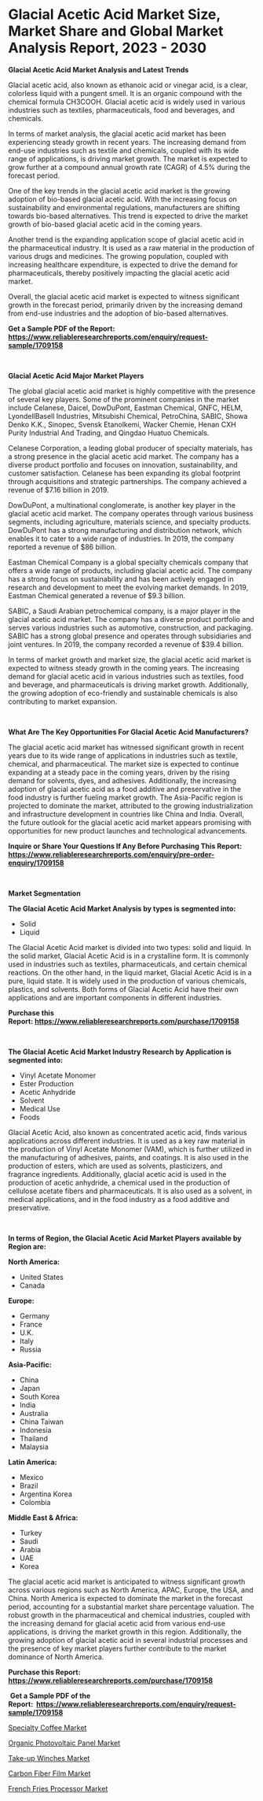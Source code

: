 <p><h1>Glacial Acetic Acid Market Size, Market Share and Global Market Analysis Report, 2023 - 2030</h1></p><p><strong>Glacial Acetic Acid Market Analysis and Latest Trends</strong></p>
<p><p>Glacial acetic acid, also known as ethanoic acid or vinegar acid, is a clear, colorless liquid with a pungent smell. It is an organic compound with the chemical formula CH3COOH. Glacial acetic acid is widely used in various industries such as textiles, pharmaceuticals, food and beverages, and chemicals.</p><p>In terms of market analysis, the glacial acetic acid market has been experiencing steady growth in recent years. The increasing demand from end-use industries such as textile and chemicals, coupled with its wide range of applications, is driving market growth. The market is expected to grow further at a compound annual growth rate (CAGR) of 4.5% during the forecast period.</p><p>One of the key trends in the glacial acetic acid market is the growing adoption of bio-based glacial acetic acid. With the increasing focus on sustainability and environmental regulations, manufacturers are shifting towards bio-based alternatives. This trend is expected to drive the market growth of bio-based glacial acetic acid in the coming years.</p><p>Another trend is the expanding application scope of glacial acetic acid in the pharmaceutical industry. It is used as a raw material in the production of various drugs and medicines. The growing population, coupled with increasing healthcare expenditure, is expected to drive the demand for pharmaceuticals, thereby positively impacting the glacial acetic acid market.</p><p>Overall, the glacial acetic acid market is expected to witness significant growth in the forecast period, primarily driven by the increasing demand from end-use industries and the adoption of bio-based alternatives.</p></p>
<p><strong>Get a Sample PDF of the Report:&nbsp; <a href="https://www.reliableresearchreports.com/enquiry/request-sample/1709158">https://www.reliableresearchreports.com/enquiry/request-sample/1709158</a></strong></p>
<p>&nbsp;</p>
<p><strong>Glacial Acetic Acid Major Market Players</strong></p>
<p><p>The global glacial acetic acid market is highly competitive with the presence of several key players. Some of the prominent companies in the market include Celanese, Daicel, DowDuPont, Eastman Chemical, GNFC, HELM, LyondellBasell Industries, Mitsubishi Chemical, PetroChina, SABIC, Showa Denko K.K., Sinopec, Svensk Etanolkemi, Wacker Chemie, Henan CXH Purity Industrial And Trading, and Qingdao Huatuo Chemicals.</p><p>Celanese Corporation, a leading global producer of specialty materials, has a strong presence in the glacial acetic acid market. The company has a diverse product portfolio and focuses on innovation, sustainability, and customer satisfaction. Celanese has been expanding its global footprint through acquisitions and strategic partnerships. The company achieved a revenue of $7.16 billion in 2019.</p><p>DowDuPont, a multinational conglomerate, is another key player in the glacial acetic acid market. The company operates through various business segments, including agriculture, materials science, and specialty products. DowDuPont has a strong manufacturing and distribution network, which enables it to cater to a wide range of industries. In 2019, the company reported a revenue of $86 billion.</p><p>Eastman Chemical Company is a global specialty chemicals company that offers a wide range of products, including glacial acetic acid. The company has a strong focus on sustainability and has been actively engaged in research and development to meet the evolving market demands. In 2019, Eastman Chemical generated a revenue of $9.3 billion.</p><p>SABIC, a Saudi Arabian petrochemical company, is a major player in the glacial acetic acid market. The company has a diverse product portfolio and serves various industries such as automotive, construction, and packaging. SABIC has a strong global presence and operates through subsidiaries and joint ventures. In 2019, the company recorded a revenue of $39.4 billion.</p><p>In terms of market growth and market size, the glacial acetic acid market is expected to witness steady growth in the coming years. The increasing demand for glacial acetic acid in various industries such as textiles, food and beverage, and pharmaceuticals is driving market growth. Additionally, the growing adoption of eco-friendly and sustainable chemicals is also contributing to market expansion.</p></p>
<p>&nbsp;</p>
<p><strong>What Are The Key Opportunities For Glacial Acetic Acid Manufacturers?</strong></p>
<p><p>The glacial acetic acid market has witnessed significant growth in recent years due to its wide range of applications in industries such as textile, chemical, and pharmaceutical. The market size is expected to continue expanding at a steady pace in the coming years, driven by the rising demand for solvents, dyes, and adhesives. Additionally, the increasing adoption of glacial acetic acid as a food additive and preservative in the food industry is further fueling market growth. The Asia-Pacific region is projected to dominate the market, attributed to the growing industrialization and infrastructure development in countries like China and India. Overall, the future outlook for the glacial acetic acid market appears promising with opportunities for new product launches and technological advancements.</p></p>
<p><strong>Inquire or Share Your Questions If Any Before Purchasing This Report: <a href="https://www.reliableresearchreports.com/enquiry/pre-order-enquiry/1709158">https://www.reliableresearchreports.com/enquiry/pre-order-enquiry/1709158</a></strong></p>
<p>&nbsp;</p>
<p><strong>Market Segmentation</strong></p>
<p><strong>The Glacial Acetic Acid Market Analysis by types is segmented into:</strong></p>
<p><ul><li>Solid</li><li>Liquid</li></ul></p>
<p><p>The Glacial Acetic Acid market is divided into two types: solid and liquid. In the solid market, Glacial Acetic Acid is in a crystalline form. It is commonly used in industries such as textiles, pharmaceuticals, and certain chemical reactions. On the other hand, in the liquid market, Glacial Acetic Acid is in a pure, liquid state. It is widely used in the production of various chemicals, plastics, and solvents. Both forms of Glacial Acetic Acid have their own applications and are important components in different industries.</p></p>
<p><strong>Purchase this Report:&nbsp;<a href="https://www.reliableresearchreports.com/purchase/1709158">https://www.reliableresearchreports.com/purchase/1709158</a></strong></p>
<p>&nbsp;</p>
<p><strong>The Glacial Acetic Acid Market Industry Research by Application is segmented into:</strong></p>
<p><ul><li>Vinyl Acetate Monomer</li><li>Ester Production</li><li>Acetic Anhydride</li><li>Solvent</li><li>Medical Use</li><li>Foods</li></ul></p>
<p><p>Glacial Acetic Acid, also known as concentrated acetic acid, finds various applications across different industries. It is used as a key raw material in the production of Vinyl Acetate Monomer (VAM), which is further utilized in the manufacturing of adhesives, paints, and coatings. It is also used in the production of esters, which are used as solvents, plasticizers, and fragrance ingredients. Additionally, glacial acetic acid is used in the production of acetic anhydride, a chemical used in the production of cellulose acetate fibers and pharmaceuticals. It is also used as a solvent, in medical applications, and in the food industry as a food additive and preservative.</p></p>
<p>&nbsp;</p>
<p><strong>In terms of Region, the Glacial Acetic Acid Market Players available by Region are:</strong></p>
<p>
    <p> <strong> North America: </strong>
        <ul>
            <li>United States</li>
            <li>Canada</li>
        </ul>
        </p> 
    <p> <strong> Europe: </strong>
        <ul>
            <li>Germany</li>
            <li>France</li>
            <li>U.K.</li>
            <li>Italy</li>
            <li>Russia</li>
        </ul>
        </p> 
    <p> <strong> Asia-Pacific: </strong>
        <ul>
            <li>China</li>
            <li>Japan</li>
            <li>South Korea</li>
            <li>India</li>
            <li>Australia</li>
            <li>China Taiwan</li>
            <li>Indonesia</li>
            <li>Thailand</li>
            <li>Malaysia</li>
        </ul>
        </p> 
    <p> <strong> Latin America: </strong>
        <ul>
            <li>Mexico</li>
            <li>Brazil</li>
            <li>Argentina Korea</li>
            <li>Colombia</li>
        </ul>
        </p> 
    <p> <strong> Middle East & Africa: </strong>
        <ul>
            <li>Turkey</li>
            <li>Saudi</li>
            <li>Arabia</li>
            <li>UAE</li>
            <li>Korea</li>
        </ul>
    </p>
    </p>
<p><p>The glacial acetic acid market is anticipated to witness significant growth across various regions such as North America, APAC, Europe, the USA, and China. North America is expected to dominate the market in the forecast period, accounting for a substantial market share percentage valuation. The robust growth in the pharmaceutical and chemical industries, coupled with the increasing demand for glacial acetic acid from various end-use applications, is driving the market growth in this region. Additionally, the growing adoption of glacial acetic acid in several industrial processes and the presence of key market players further contribute to the market dominance of North America.</p></p>
<p><strong>Purchase this Report: <a href="https://www.reliableresearchreports.com/purchase/1709158">https://www.reliableresearchreports.com/purchase/1709158</a></strong></p>
<p>&nbsp;<strong>Get a Sample PDF of the Report:&nbsp;&nbsp;<a href="https://www.reliableresearchreports.com/enquiry/request-sample/1709158">https://www.reliableresearchreports.com/enquiry/request-sample/1709158</a></strong></p>
<p><strong></strong></p>
<p><p><a href="https://medium.com/@bethhermann2023/specialty-coffee-market-trends-forecast-and-competitive-analysis-to-2030-189db30eb90a">Specialty Coffee Market</a></p><p><a href="https://medium.com/@rosaleekoss/organic-photovoltaic-panel-market-comprehensive-assessment-by-type-application-and-geography-d7c477ef16c8">Organic Photovoltaic Panel Market</a></p><p><a href="https://medium.com/@twilabailey2000/take-up-winches-market-comprehensive-assessment-by-type-application-and-geography-fc0e57a33d48">Take-up Winches Market</a></p><p><a href="https://medium.com/@orphabrakus2023/carbon-fiber-film-market-furnishes-information-on-market-share-market-trends-and-market-growth-1fec73787ae9">Carbon Fiber Film Market</a></p><p><a href="https://medium.com/@chazmonahan2023/french-fries-processor-market-research-report-its-history-and-forecast-2023-to-2030-509fb2229be0">French Fries Processor Market</a></p></p>